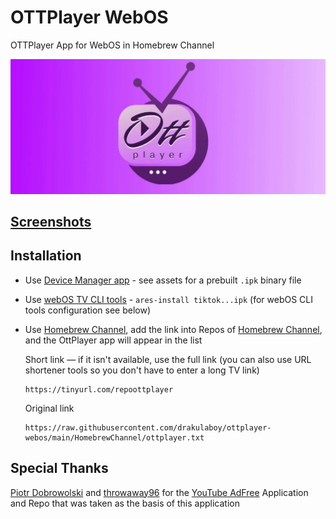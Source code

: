 # OTTPlayer WebOS

OTTPlayer App for WebOS in Homebrew Channel

![Splash](./assets/splash.png)

## [Screenshots](./screenshots/1.png)

## Installation

- Use [Device Manager app](https://github.com/webosbrew/dev-manager-desktop) - see assets for a
  prebuilt `.ipk` binary file
- Use [webOS TV CLI tools](https://webostv.developer.lge.com/develop/tools/cli-installation) -
  `ares-install tiktok...ipk` (for webOS CLI tools configuration see below)
- Use [Homebrew Channel](https://www.webosbrew.org/), add the link into Repos of [Homebrew Channel](https://www.webosbrew.org/), and the OttPlayer app will appear in the list

  Short link — if it isn't available, use the full link (you can also use URL shortener tools so you don't have to enter a long TV link)

  ```
  https://tinyurl.com/repoottplayer
  ```

  Original link

  ```
  https://raw.githubusercontent.com/drakulaboy/ottplayer-webos/main/HomebrewChannel/ottplayer.txt
  ```

## Special Thanks
[Piotr Dobrowolski](https://github.com/Informatic) and [throwaway96](https://github.com/throwaway96) for the [YouTube AdFree](https://github.com/webosbrew/youtube-webos) Application and Repo that was taken as the basis of this application
